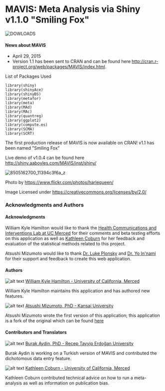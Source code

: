 MAVIS: Meta Analysis via Shiny v1.1.0 "Smiling Fox"
=====
![DOWLOADS](http://cranlogs.r-pkg.org/badges/MAVIS "Monthly Downloads from CRAN")

#### News about MAVIS

* April 29, 2015
* Version 1.1 has been sent to CRAN and can be found here http://cran.r-project.org/web/packages/MAVIS/index.html.


List of Packages Used 
```
library(shiny) 
library(shinyAce) 
library(shinyBS)
library(metafor) 
library(meta) 
library(MAd) 
library(MAc) 
library(quantreg) 
library(ggplot2)
library(compute.es)
library(SCMA)
library(SCRT)
```
The first production release of MAVIS is now available on CRAN! v1.1 has been named "Smiling Fox"

Live demo of v1.0.4 can be found here http://shiny.aaboyles.com/MAVIS/inst/shiny/

![8505162700_11394c3f6a_z](https://cloud.githubusercontent.com/assets/2274317/7405977/b4a9163e-eeaf-11e4-9f74-1f42c7cbf4f4.jpg)

Photo by https://www.flickr.com/photos/harlequeen/

Image Licensed under https://creativecommons.org/licenses/by/2.0/

### Acknowledgments and Authors

#### Acknowledgments
William Kyle Hamilton would like to thank the [Health Communications and Interventions Lab at UC Merced](http://cameronhcilab.com/) for their comments and beta testing efforts on this application as well as [Kathleen Coburn](http://psychology.ucmerced.edu/content/kathleen-coburn) for her feedback and evaluation of the statistical methods related to this project.

Atsushi Mizumoto would like to thank [Dr. Luke Plonsky](http://oak.ucc.nau.edu/ldp3/) and [Dr. Yo In'nami](https://sites.google.com/site/yoinnami/) for their support and feedback to create this web application.


#### Authors


![alt text](http://kylehamilton.com/wp-content/uploads/2014/11/kyle80.jpg "Logo Title Text 1") [William Kyle Hamilton - University of California, Merced](http://www.kylehamilton.com)

William Kyle Hamilton maintains this application and has authored new features.

![alt text](http://kylehamilton.com/wp-content/uploads/2014/11/atsushi80.jpg "Logo Title Text 1")
[Atsushi Mizumoto, PhD - Kansai University](http://mizumot.com)

Atsushi Mizumoto wrote the first version of this application; this application is a fork of the original which can be found [here](https://github.com/mizumot/meta)

#### Contributors and Translators
![alt text](http://oi59.tinypic.com/2mnrcci.jpg "Logo Title Text 1") [Burak Aydin, PhD - Recep Tayyip Erdoğan University](http://akademisyen.erdogan.edu.tr/akademisyen.php?uyeid=827a0e170c32e5ce6e7b31ebda784148)

Burak Aydin is working on a Turkish version of MAVIS and contributed the dichotomous data entry feature.

![alt text](http://kylehamilton.com/wp-content/uploads/2015/04/katie80.png "Logo Title Text 1") [Kathleen Coburn - University of California, Merced](http://psychology.ucmerced.edu/content/kathleen-coburn)

Kathleen Coburn contributed technical advice on how to run a meta-analysis as well as information on publication bias.
